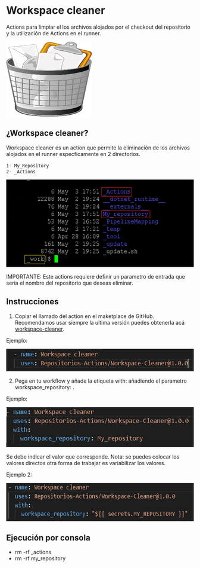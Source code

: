 # Workspace cleaner

Actions para limpiar el los archivos alojados por el checkout del repositorio y la utilización de Actions en el runner.
<p align="rigth">
  <img width="230" height="200" alt="action" src="public/img/papelera.png">
</p>

## ¿Workspace cleaner?

Workspace cleaner es un action que permite la eliminación de los archivos alojados en el runner especficamente en 2 directorios.

    1- My_Repository
    2- _Actions

<p align="center">
  <img width="541" height="234" alt="consola" src="public/img/consola.png">
</p>

IMPORTANTE: Este actions requiere definir un parametro de entrada que seria el nombre del repositorio que deseas eliminar.

## Instrucciones

1. Copiar el llamado del action en el maketplace de GitHub. Recomendamos usar siempre la ultima versión puedes obtenerla acá [workspace-cleaner](https://github.com/marketplace/actions/workspace-cleaner).

Ejemplo:

<p align="center">
  <img width="561" height="60" alt="action" src="public/img/action.png">
</p>

2. Pega en tu workflow y añade la etiqueta with: añadiendo el parametro workspace_repository: .

Ejemplo:

<p align="center">
  <img width="535" height="107" alt="action_with" src="public/img/action2.png">
</p>

Se debe indicar el valor que corresponde. Nota: se puedes colocar los valores directos otra forma de trabajar es variabilizar los valores.

Ejemplo 2:

<p align="center">
  <img width="585" height="102" alt="action_with_variables" src="public/img/action3.png">
</p>

## Ejecución por consola

- rm -rf _actions
- rm -rf my_repository

